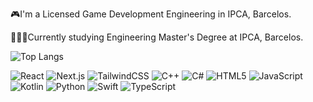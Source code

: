 🎮I'm a Licensed Game Development Engineering in IPCA, Barcelos. 

👨🏾‍💻Currently studying Engineering Master's Degree at IPCA, Barcelos.

![Top Langs](https://github-readme-stats.vercel.app/api/top-langs/?username=doutorGaspar&layout=compact&theme=radical)


![React](https://skillicons.dev/icons?i=react)
![Next.js](https://skillicons.dev/icons?i=next)
![TailwindCSS](https://skillicons.dev/icons?i=tailwind)
![C++](https://skillicons.dev/icons?i=cpp)
![C#](https://skillicons.dev/icons?i=cs)
![HTML5](https://skillicons.dev/icons?i=html)
![JavaScript](https://skillicons.dev/icons?i=js)
![Kotlin](https://skillicons.dev/icons?i=kotlin)
![Python](https://skillicons.dev/icons?i=python)
![Swift](https://skillicons.dev/icons?i=swift)
![TypeScript](https://skillicons.dev/icons?i=ts)
